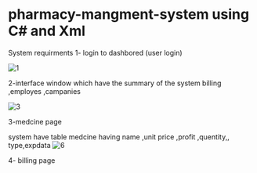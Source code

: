 # pharmacy-mangment-system using C# and Xml  
System requirments 
1- login to dashbored  (user login)

![1](https://user-images.githubusercontent.com/82631323/224633444-a1e51cb1-ccdc-436e-bfd0-246a4a4a54e5.png)

2-interface window 
which have the summary of the system billing ,employes ,campanies

![3](https://user-images.githubusercontent.com/82631323/224635567-d7f0b07f-8e28-4ec7-9106-fa404c9141f5.png)




3-medcine page 

system have table medcine 
having name ,unit price ,profit ,quentity,, type,expdata
![6](https://user-images.githubusercontent.com/82631323/224634799-cd2fb69c-383f-46a4-892e-cd802a63ddcd.png)


4- billing page 

